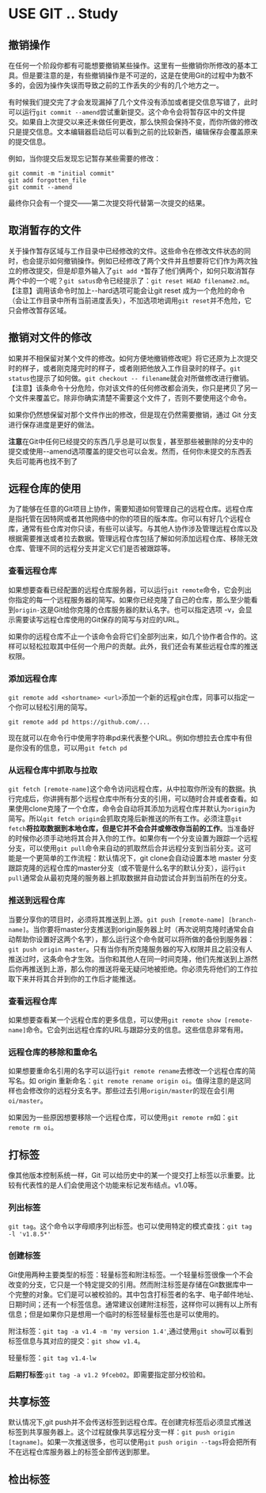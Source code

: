 # USE GIT .. Study

## 撤销操作

在任何一个阶段你都有可能想要撤销某些操作。这里有一些撤销你所修改的基本工具。但是要注意的是，有些撤销操作是不可逆的，这是在使用Git的过程中为数不多的，会因为操作失误而导致之前的工作丢失的少有的几个地方之一。

有时候我们提交完了才会发现漏掉了几个文件没有添加或者提交信息写错了，此时可以运行`git commit --amend`尝试重新提交。这个命令会将暂存区中的文件提交。如果自上次提交以来还未做任何更改，那么快照会保持不变，而你所做的修改只是提交信息。文本编辑器启动后可以看到之前的比较新西，编辑保存会覆盖原来的提交信息。

例如，当你提交后发现忘记暂存某些需要的修改：

```shell
git commit -m "initial commit"
git add forgotten_file
git commit --amend
```

最终你只会有一个提交——第二次提交将代替第一次提交的结果。

## 取消暂存的文件

关于操作暂存区域与工作目录中已经修改的文件。这些命令在修改文件状态的同时，也会提示如何撤销操作。例如已经修改了两个文件并且想要将它们作为两次独立的修改提交，但是却意外输入了`git add *`暂存了他们俩两个，如何只取消暂存两个中的一个呢？`git satus`命令已经提示了：`git reset HEAD filename2.md`。【注意】调用该命令时加上--hard选项可能会让git reset 成为一个危险的命令（会让工作目录中所有当前进度丢失），不加选项地调用`git reset`并不危险，它只会修改暂存区域。

## 撤销对文件的修改

如果并不相保留对某个文件的修改。如何方便地撤销修改呢》将它还原为上次提交时的样子，或者刚克隆完时的样子，或者刚把他放入工作目录时的样子。`git status`也提示了如何做。`git checkout -- filename`就会对所做修改进行撤销。【注意】该条命令十分危险，你对该文件的任何修改都会消失，你只是拷贝了另一个文件来覆盖它。除非你确实清楚不需要这个文件了，否则不要使用这个命令。

如果你仍然想保留对那个文件作出的修改，但是现在仍然需要撤销，通过 Git 分支进行保存进度是更好的做法。

**注意**在Git中任何已经提交的东西几乎总是可以恢复，甚至那些被删除的分支中的提交或使用--amend选项覆盖的提交也可以会发。然而，任何你未提交的东西丢失后可能再也找不到了

## 远程仓库的使用

为了能够在任意的Git项目上协作，需要知道如何管理自己的远程仓库。远程仓库是指托管在因特网或者其他网络中的你的项目的版本库。你可以有好几个远程仓库，通常有些仓库对你只读，有些可以读写。与其他人协作涉及管理远程仓库以及根据需要推送或者拉去数据。管理远程仓库包括了解如何添加远程仓库、移除无效仓库、管理不同的远程分支并定义它们是否被跟踪等。

### 查看远程仓库

如果想要查看已经配置的远程仓库服务器，可以运行`git remote`命令，它会列出你指定的每一个远程服务器的简写。如果你已经克隆了自己的仓库，那么至少能看到`origin-`这是Git给你克隆的仓库服务器的默认名字。也可以指定选项 -v，会显示需要读写远程仓库使用的Git保存的简写与对应的URL。

如果你的远程仓库不止一个该命令会将它们全部列出来，如几个协作者合作的。这样可以轻松拉取其中任何一个用户的贡献。此外，我们还会有某些远程仓库的推送权限。

### 添加远程仓库

`git remote add <shortname> <url>`添加一个新的远程git仓库，同事可以指定一个你可以轻松引用的简写。

```shell
git remote add pd https://github.com/...
```

现在就可以在命令行中使用字符串pd来代表整个URL。例如你想拉去仓库中有但是你没有的信息，可以用`git fetch pd`

### 从远程仓库中抓取与拉取

`git fetch [remote-name]`这个命令访问远程仓库，从中拉取你所没有的数据。执行完成后，你讲拥有那个远程仓库中所有分支的引用，可以随时合并或者查看。如果使用clone克隆了一个仓库，命令会自动将其添加为远程仓库并默认为`origin`为简写。所以`git fetch origin`会抓取克隆后新推送的所有工作。必须注意`git fetch`**将拉取数据到本地仓库，但是它并不会合并或修改你当前的工作**。当准备好的时候你必须手动地将其合并入你的工作。如果你有一个分支设置为跟踪一个远程分支，可以使用`git pull`命令来自动的抓取然后合并远程分支到当前分支。这可能是一个更简单的工作流程：默认情况下，git clone会自动设置本地 master 分支跟踪克隆的远程仓库的master分支（或不管是什么名字的默认分支），运行`git pull`通常会从最初克隆的服务器上抓取数据并自动尝试合并到当前所在的分支。

### 推送到远程仓库

当要分享你的项目时，必须将其推送到上游。`git push [remote-name] [branch-name]`。当你要将master分支推送到origin服务器上时（再次说明克隆时通常会自动帮助你设置好这两个名字），那么运行这个命令就可以将所做的备份到服务器：`git push origin master`。只有当你有所克隆服务器的写入权限并且之前没有人推送过时，这条命令才生效。当你和其他人在同一时间克隆，他们先推送到上游然后你再推送到上游，那么你的推送将毫无疑问地被拒绝。你必须先将他们的工作拉取下来并将其合并到你的工作后才能推送。

### 查看远程仓库

如果想要查看某一个远程仓库的更多信息，可以使用`git remote show [remote-name]`命令。它会列出远程仓库的URL与跟踪分支的信息。这些信息非常有用。

### 远程仓库的移除和重命名

如果想要重命名引用的名字可以运行`git remote rename`去修改一个远程仓库的简写名。如 origin 重新命名：`git remote rename origin oi`。值得注意的是这同样也会修改你的远程分支名字。那些过去引用`origin/master`的现在会引用`oi/master`。

如果因为一些原因想要移除一个远程仓库，可以使用`git remote rm`如：`git remote rm oi`。

## 打标签

像其他版本控制系统一样，Git 可以给历史中的某一个提交打上标签以示重要。比较有代表性的是人们会使用这个功能来标记发布结点。v1.0等。

### 列出标签

`git tag`。这个命令以字母顺序列出标签。也可以使用特定的模式查找：`git tag -l 'v1.8.5*'`

### 创建标签

Git使用两种主要类型的标签：轻量标签和附注标签。一个轻量标签很像一个不会改变的分支，它只是一个特定提交的引用。然而附注标签是存储在Git数据库中一个完整的对象。它们是可以被校验的。其中包含打标签者的名字、电子邮件地址、日期时间；还有一个标签信息。通常建议创建附注标签，这样你可以拥有以上所有信息；但是如果你只是想用一个临时的标签轻量标签也是可以使用的。

附注标签：`git tag -a v1.4 -m 'my version 1.4'`,通过使用`git show`可以看到标签信息与其对应的提交：`git show v1.4`。

轻量标签：`git tag v1.4-lw`

**后期打标签**:`git tag -a v1.2 9fceb02`。即需要指定部分校验和。

## 共享标签

默认情况下,git push并不会传送标签到远程仓库。在创建完标签后必须显式推送标签到共享服务器上。这个过程就像共享远程分支一样：`git push origin [tagname]`。如果一次推送很多，也可以使用`git push origin --tags`将会把所有不在远程仓库服务器上的标签全部传送到那里。

## 检出标签


